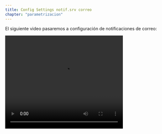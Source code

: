 ```yaml
---
title: Config Settings notif.srv correo
chapter: "parametrizacion"
---
```


El siguiente video pasaremos a configuración de notificaciones de correo:

<video width="380" height="300" controls> <source src="*" type="video/mp4"> Your browser does not support the video tag. </video>
